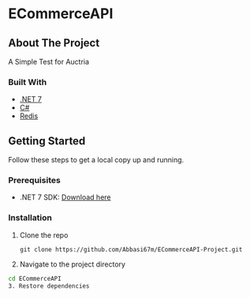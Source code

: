 # ECommerceAPI

## About The Project
A Simple Test for Auctria

### Built With
- [.NET 7](https://dotnet.microsoft.com/en-us/download/dotnet/7.0)
- [C#](https://docs.microsoft.com/en-us/dotnet/csharp/)
- [Redis](https://redis.io/) 

## Getting Started
Follow these steps to get a local copy up and running.

### Prerequisites
- .NET 7 SDK: [Download here](https://dotnet.microsoft.com/en-us/download/dotnet/7.0)

### Installation
1. Clone the repo
   ```
   git clone https://github.com/Abbasi67m/ECommerceAPI-Project.git
   ```
2. Navigate to the project directory
  ```sh
  cd ECommerceAPI
3. Restore dependencies



